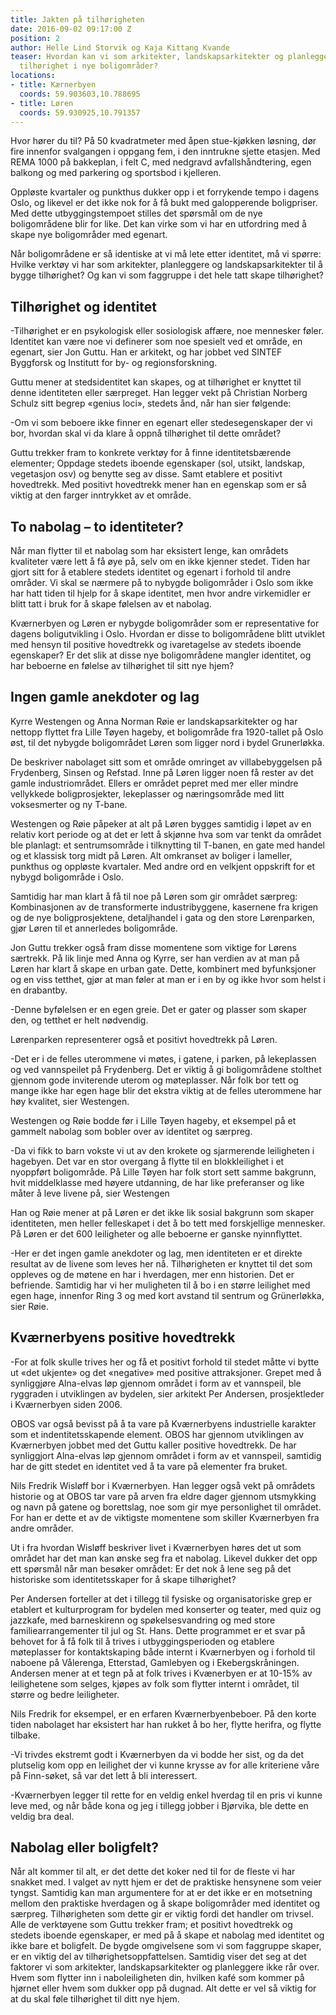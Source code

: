 ```yaml
---
title: Jakten på tilhørigheten
date: 2016-09-02 09:17:00 Z
position: 2
author: Helle Lind Storvik og Kaja Kittang Kvande
teaser: Hvordan kan vi som arkitekter, landskapsarkitekter og planleggere bidra til
  tilhørighet i nye boligområder?
locations:
- title: Kærnerbyen
  coords: 59.903603,10.788695
- title: Løren
  coords: 59.930925,10.791357
---
```


Hvor hører du til? På 50 kvadratmeter med åpen stue-kjøkken løsning, dør fire innenfor svalgangen i oppgang fem, i den inntrukne sjette etasjen. Med REMA 1000 på bakkeplan, i felt C, med nedgravd avfallshåndtering, egen balkong og med parkering og sportsbod i kjelleren.

Oppløste kvartaler og punkthus dukker opp i et forrykende tempo i dagens Oslo, og likevel er det ikke nok for å få bukt med galopperende boligpriser. Med dette utbyggingstempoet stilles det spørsmål om de nye boligområdene blir for like. Det kan virke som vi har en utfordring med å skape nye boligområder med egenart.

Når boligområdene er så identiske at vi må lete etter identitet, må vi spørre: Hvilke verktøy vi har som arkitekter, planleggere og landskapsarkitekter til å bygge tilhørighet? Og kan vi som faggruppe i det hele tatt skape tilhørighet?


## Tilhørighet og identitet

-Tilhørighet er en psykologisk eller sosiologisk affære, noe mennesker føler. Identitet kan være noe vi definerer som noe spesielt ved et område, en egenart, sier Jon Guttu. Han er arkitekt, og har jobbet ved SINTEF Byggforsk og Institutt for by- og regionsforskning.

Guttu mener at stedsidentitet kan skapes, og at tilhørighet er knyttet til denne identiteten eller særpreget. Han legger vekt på Christian Norberg Schulz sitt begrep «genius loci», stedets ånd, når han sier følgende:

-Om vi som beboere ikke finner en egenart eller stedesegenskaper der vi bor, hvordan skal vi da klare å oppnå tilhørighet til dette området?

Guttu trekker fram to konkrete verktøy for å finne identitetsbærende elementer; Oppdage stedets iboende egenskaper (sol, utsikt, landskap, vegetasjon osv) og benytte seg av disse.  Samt etablere et positivt hovedtrekk. Med positivt hovedtrekk mener han en egenskap som er så viktig at den farger inntrykket av et område.

## To nabolag – to identiteter?

Når man flytter til et nabolag som har eksistert lenge, kan områdets kvaliteter være lett å få øye på, selv om en ikke kjenner stedet. Tiden har gjort sitt for å etablere stedets identitet og egenart i forhold til andre områder. Vi skal se nærmere på to nybygde boligområder i Oslo som ikke har hatt tiden til hjelp for å skape identitet, men hvor andre virkemidler er blitt tatt i bruk for å skape følelsen av et nabolag.

Kværnerbyen og Løren er nybygde boligområder som er representative for dagens boligutvikling i Oslo. Hvordan er disse to boligområdene blitt utviklet med hensyn til positive hovedtrekk og ivaretagelse av stedets iboende egenskaper? Er det slik at disse nye boligområdene mangler identitet, og har beboerne en følelse av tilhørighet til sitt nye hjem?

## Ingen gamle anekdoter og lag

Kyrre Westengen og Anna Norman Røie er landskapsarkitekter og har nettopp flyttet fra Lille Tøyen hageby, et boligområde fra 1920-tallet på Oslo øst, til det nybygde boligområdet Løren som ligger nord i bydel Grunerløkka.

De beskriver nabolaget sitt som et område omringet av villabebyggelsen på Frydenberg,  Sinsen og Refstad. Inne på Løren ligger noen få rester av det gamle industriområdet. Ellers er området pepret med mer eller mindre vellykkede boligprosjekter, lekeplasser og næringsområde med litt voksesmerter og ny T-bane.

Westengen og Røie påpeker at alt på Løren bygges samtidig i løpet av en relativ kort periode og at det er lett å skjønne hva som var tenkt da området ble planlagt: et sentrumsområde i tilknytting til T-banen, en gate med handel og et klassisk torg midt på Løren. Alt omkranset av boliger i lameller, punkthus og oppløste kvartaler. Med andre ord en velkjent oppskrift for et nybygd boligområde i Oslo.

Samtidig har man klart å få til noe på Løren som gir området særpreg: Kombinasjonen av de transformerte industribyggene, kasernene fra krigen og de nye boligprosjektene, detaljhandel i gata og den store Lørenparken, gjør Løren til et annerledes boligområde.

Jon Guttu trekker også fram disse momentene som viktige for Lørens særtrekk. På lik linje med Anna og Kyrre, ser han verdien av at man på Løren har klart å skape en urban gate. Dette, kombinert med byfunksjoner og en viss tetthet, gjør at man føler at man er i en by og ikke hvor som helst i en drabantby.

-Denne byfølelsen er en egen greie. Det er gater og plasser som skaper den, og tetthet er helt nødvendig.

Lørenparken representerer også et positivt hovedtrekk på Løren.

-Det er i de felles uterommene vi møtes, i gatene, i parken, på lekeplassen og ved vannspeilet på Frydenberg. Det er viktig å gi boligområdene stolthet gjennom gode inviterende uterom og møteplasser. Når folk bor tett og mange ikke har egen hage blir det ekstra viktig at de felles uterommene har høy kvalitet, sier Westengen.

Westengen og Røie bodde før i Lille Tøyen hageby, et eksempel på et gammelt nabolag som bobler over av identitet og særpreg.

-Da vi fikk to barn vokste vi ut av den krokete og sjarmerende leiligheten i hagebyen. Det var en stor overgang å flytte til en blokkleilighet i et nyoppført boligområde. På Lille Tøyen har folk stort sett samme bakgrunn, hvit middelklasse med høyere utdanning, de har like preferanser og like måter å leve livene på, sier Westengen

Han og Røie mener at på Løren er det ikke lik sosial bakgrunn som skaper identiteten, men heller felleskapet i det å bo tett med forskjellige mennesker. På Løren er det 600 leiligheter og alle beboerne er ganske nyinnflyttet.

-Her er det ingen gamle anekdoter og lag, men identiteten er et direkte resultat av de livene som leves her nå. Tilhørigheten er knyttet til det som oppleves og de møtene en har i hverdagen, mer enn historien. Det er befriende. Samtidig har vi her muligheten til å bo i en større leilighet med egen hage, innenfor Ring 3 og med kort avstand til sentrum og Grünerløkka, sier Røie.

## Kværnerbyens positive hovedtrekk

-For at folk skulle trives her og få et positivt forhold til stedet måtte vi bytte ut «det ukjente» og det «negative» med positive attraksjoner. Grepet med å synliggjøre Alna-elvas løp gjennom området i form av et vannspeil, ble ryggraden i utviklingen av bydelen, sier arkitekt Per Andersen, prosjektleder i Kværnerbyen siden 2006.

OBOS var også bevisst på å ta vare på Kværnerbyens industrielle karakter som et indentitetsskapende element. OBOS har gjennom utviklingen av Kværnerbyen jobbet med det Guttu kaller positive hovedtrekk. De har synliggjort Alna-elvas løp gjennom området i form av et vannspeil, samtidig har de gitt stedet en identitet ved å ta vare på elementer fra bruket.

Nils Fredrik Wisløff bor i Kværnerbyen. Han legger også vekt på områdets historie og at OBOS tar vare på arven fra eldre dager gjennom utsmykking og navn på gatene og borettslag, noe som gir mye personlighet til området. For han er dette et av de viktigste momentene som skiller Kværnerbyen fra andre områder.

Ut i fra hvordan Wisløff beskriver livet i Kværnerbyen høres det ut som området har det man kan ønske seg fra et nabolag. Likevel dukker det opp ett spørsmål når man besøker området: Er det nok å lene seg på det historiske som identitetsskaper for å skape tilhørighet?

Per Andersen forteller at det i tillegg til fysiske og organisatoriske grep er etablert et kulturprogram for bydelen med konserter og teater, med quiz og jazzkafe, med barneskirenn og spøkelsesvandring og med store familiearrangementer til jul og St. Hans. Dette programmet er et svar på behovet for å få folk til å trives i utbyggingsperioden og etablere møteplasser for kontaktskaping både internt i Kværnerbyen og i forhold til naboene på Vålerenga, Etterstad, Gamlebyen og i Ekebergskråningen. Andersen mener at et tegn på at folk trives i Kvænerbyen er at 10-15% av leilighetene som selges, kjøpes av folk som flytter internt i området, til større og bedre leiligheter.

Nils Fredrik for eksempel, er en erfaren Kværnerbyenbeboer. På den korte tiden nabolaget har eksistert har han rukket å bo her, flytte herifra, og flytte tilbake.

-Vi trivdes ekstremt godt i Kværnerbyen da vi bodde her sist, og da det plutselig kom opp en leilighet der vi kunne krysse av for alle kriteriene våre på Finn-søket, så var det lett å bli interessert.

-Kværnerbyen legger til rette for en veldig enkel hverdag til en pris vi kunne leve med, og når både kona og jeg i tillegg jobber i Bjørvika, ble dette en veldig bra deal.

## Nabolag eller boligfelt?

Når alt kommer til alt, er det dette det koker ned til for de fleste vi har snakket med. I valget av nytt hjem er det de praktiske hensynene som veier tyngst. Samtidig kan man argumentere for at er det ikke er en motsetning mellom den praktiske hverdagen og å skape boligområder med identitet og særpreg. Tilhørigheten som dette gir er viktig fordi det handler om trivsel. Alle de verktøyene som Guttu trekker fram; et positivt hovedtrekk og stedets iboende egenskaper, er med på å skape et nabolag med identitet og ikke bare et boligfelt. De bygde omgivelsene som vi som faggruppe skaper, er en viktig del av tilhørighetsoppfattelsen. Samtidig viser det seg at det faktorer vi som arkitekter, landskapsarkitekter og planleggere ikke rår over. Hvem som flytter inn i naboleiligheten din, hvilken kafé som kommer på hjørnet eller hvem som dukker opp på dugnad. Alt dette er vel så viktig for at du skal føle tilhørighet til ditt nye hjem.